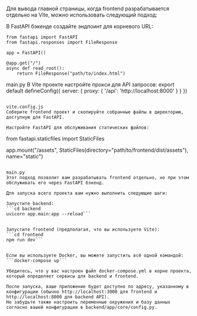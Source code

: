 Для вывода главной страницы, когда frontend разрабатывается отдельно на Vite, можно использовать следующий подход:

В FastAPI бэкенде создайте эндпоинт для корневого URL:

```
from fastapi import FastAPI
from fastapi.responses import FileResponse

app = FastAPI()

@app.get("/")
async def read_root():
    return FileResponse("path/to/index.html")
```

main.py
В Vite проекте настройте прокси для API запросов:
export default defineConfig({
  server: {
    proxy: {
      '/api': 'http://localhost:8000'
    }
  }
})
```

vite.config.js
Соберите frontend проект и скопируйте собранные файлы в директорию, доступную для FastAPI.

Настройте FastAPI для обслуживания статических файлов:
```
from fastapi.staticfiles import StaticFiles

app.mount("/assets", StaticFiles(directory="path/to/frontend/dist/assets"), name="static")
```

main.py
Этот подход позволит вам разрабатывать frontend отдельно, но при этом обслуживать его через FastAPI бэкенд.

Для запуска всего проекта вам нужно выполнить следующие шаги:

Запустите backend:
```cd backend
uvicorn app.main:app --reload```


Запустите frontend (предполагая, что вы используете Vite):
```cd frontend
npm run dev```


Если вы используете Docker, вы можете запустить всё одной командой:
```docker-compose up```

Убедитесь, что у вас настроен файл docker-compose.yml в корне проекта, который определяет сервисы для backend и frontend.

После запуска, ваше приложение будет доступно по адресу, указанному в конфигурации (обычно http://localhost:3000 для frontend и http://localhost:8000 для backend API).
Не забудьте также настроить переменные окружения и базу данных согласно вашей конфигурации в backend/app/core/config.py.